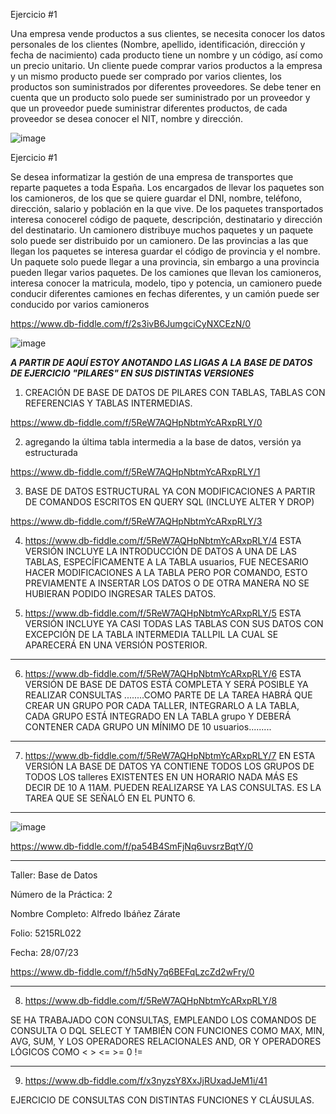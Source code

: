 Ejercicio #1

Una empresa vende productos a sus clientes, se necesita conocer los datos personales de los clientes (Nombre, apellido, identificación, dirección y fecha de nacimiento) cada producto tiene un nombre y un código, así como un  precio unitario. Un cliente puede comprar varios productos a la empresa y un mismo producto puede ser comprado por varios clientes, los productos son suministrados por diferentes proveedores. Se debe tener en cuenta que un producto solo puede ser suministrado por un proveedor y que un proveedor puede suministrar diferentes productos, de cada proveedor se desea conocer el NIT, nombre y dirección. 

![image](https://github.com/alfredomail78/Base_de_Datos/assets/134629710/122db40a-3dfd-47bf-b370-287f2dcef93a)





























Ejercicio #1

Se desea informatizar la gestión de una empresa de transportes que reparte paquetes  a toda España. Los encargados de llevar los paquetes son los camioneros, de los que se quiere guardar el DNI, nombre, teléfono, dirección, salario y población en la que vive. De los paquetes transportados interesa conocerel código de paquete, descripción, destinatario y dirección del destinatario. Un camionero distribuye muchos paquetes y un paquete solo puede ser distribuido por un camionero. De las provincias a las que llegan los paquetes se interesa guardar el código de provincia y el nombre. Un paquete solo puede llegar a una provincia, sin embargo a una provincia pueden llegar varios paquetes. De los camiones que llevan los camioneros, interesa conocer la matricula, modelo, tipo y potencia, un camionero puede conducir diferentes camiones en fechas diferentes, y un camión puede ser conducido por varios camioneros


https://www.db-fiddle.com/f/2s3ivB6JumgciCyNXCEzN/0



![image](https://github.com/alfredomail78/Base_de_Datos/assets/134629710/a9b289b8-20a5-4b7a-a35e-9ba8c01cc5b9)


*****A PARTIR DE AQUÍ ESTOY ANOTANDO LAS LIGAS A LA BASE DE DATOS DE EJERCICIO "PILARES" EN SUS DISTINTAS VERSIONES*****

1. CREACIÓN DE BASE DE DATOS DE PILARES CON TABLAS, TABLAS CON REFERENCIAS Y TABLAS INTERMEDIAS.

https://www.db-fiddle.com/f/5ReW7AQHpNbtmYcARxpRLY/0



2. agregando la última tabla intermedia a la base de datos, versión ya estructurada

https://www.db-fiddle.com/f/5ReW7AQHpNbtmYcARxpRLY/1



3. BASE DE DATOS ESTRUCTURAL YA CON MODIFICACIONES A PARTIR DE COMANDOS ESCRITOS EN QUERY SQL (INCLUYE ALTER Y DROP)

https://www.db-fiddle.com/f/5ReW7AQHpNbtmYcARxpRLY/3


4. https://www.db-fiddle.com/f/5ReW7AQHpNbtmYcARxpRLY/4
ESTA VERSIÓN INCLUYE LA INTRODUCCIÓN DE DATOS A UNA DE LAS TABLAS, ESPECÍFICAMENTE A LA TABLA usuarios, FUE NECESARIO HACER MODIFICACIONES A LA TABLA PERO POR COMANDO, ESTO PREVIAMENTE A INSERTAR LOS DATOS O DE OTRA MANERA NO SE HUBIERAN PODIDO INGRESAR TALES DATOS.

5. https://www.db-fiddle.com/f/5ReW7AQHpNbtmYcARxpRLY/5
ESTA VERSIÓN INCLUYE YA CASI TODAS LAS TABLAS CON SUS DATOS CON EXCEPCIÓN DE LA TABLA INTERMEDIA TALLPIL LA CUAL SE APARECERÁ EN UNA VERSIÓN POSTERIOR.
**** **** **** ****
6. https://www.db-fiddle.com/f/5ReW7AQHpNbtmYcARxpRLY/6
ESTA VERSIÓN DE BASE DE DATOS ESTÁ COMPLETA Y SERÁ POSIBLE YA REALIZAR CONSULTAS
........COMO PARTE DE LA TAREA HABRÁ QUE CREAR UN GRUPO POR CADA TALLER, INTEGRARLO A LA TABLA, CADA GRUPO ESTÁ INTEGRADO EN LA TABLA grupo Y DEBERÁ CONTENER CADA GRUPO UN MÍNIMO DE 10 usuarios.........


**** **** **** ****

7. https://www.db-fiddle.com/f/5ReW7AQHpNbtmYcARxpRLY/7
EN ESTA VERSIÓN LA BASE DE DATOS YA CONTIENE TODOS LOS GRUPOS DE TODOS LOS talleres EXISTENTES EN UN HORARIO NADA MÁS ES DECIR DE 10 A 11AM. PUEDEN REALIZARSE YA LAS CONSULTAS. ES LA TAREA QUE SE SEÑALÓ EN EL PUNTO 6.

**** **** **** ****
![image](https://github.com/alfredomail78/Base_de_Datos/assets/134629710/59f1214e-5b93-48bf-ab73-bfdd24aa5de7)




https://www.db-fiddle.com/f/pa54B4SmFjNq6uvsrzBqtY/0

**** **** **** ****

Taller: Base de Datos

Número de la Práctica: 2

Nombre Completo: Alfredo Ibáñez Zárate

Folio: 5215RL022

Fecha: 28/07/23


https://www.db-fiddle.com/f/h5dNy7q6BEFqLzcZd2wFry/0
**** **** ****

8. https://www.db-fiddle.com/f/5ReW7AQHpNbtmYcARxpRLY/8

SE HA TRABAJADO CON CONSULTAS, EMPLEANDO LOS COMANDOS DE CONSULTA O DQL SELECT Y TAMBIÉN CON FUNCIONES COMO MAX, MIN, AVG, SUM, Y LOS OPERADORES RELACIONALES AND, OR Y OPERADORES LÓGICOS COMO < > <= >=  0 !=

**** **** ****

9.  https://www.db-fiddle.com/f/x3nyzsY8XxJjRUxadJeM1i/41

EJERCICIO DE CONSULTAS CON DISTINTAS FUNCIONES Y CLÁUSULAS.
